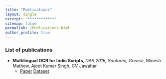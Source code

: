 ```yaml
---
title: "Publications"
layout: single
excerpt: "************"
sitemap: false
permalink: /Publications.html
author_profile: true
---
```

### List of publications   ###
- **Multilingual OCR for Indic Scripts**, *DAS 2016, Santorini, Greece*, Minesh Mathew, Ajeet Kumar Singh, CV Jawahar
	- [Paper][1]  [Dataset][2]

[1]: https://cvit.iiit.ac.in/images/ConferencePapers/2016/MultiLingualOCRforIndicScripts.pdf
[2]: http://ocr.iiit.ac.in/Hindi100.html
